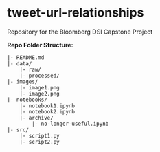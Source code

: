 # tweet-url-relationships
Repository for the Bloomberg DSI Capstone Project



**Repo Folder Structure:**
```
|- README.md
|- data/
	|- raw/
	|- processed/
|- images/
	|- image1.png
	|- image2.png
|- notebooks/
	|- notebook1.ipynb
	|- notebook2.ipynb
	|- archive/
		|- no-longer-useful.ipynb
|- src/
	|- script1.py
	|- script2.py

```